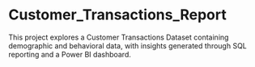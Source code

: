 # Customer_Transactions_Report
This project explores a Customer Transactions Dataset containing demographic and behavioral data, with insights generated through SQL reporting and a Power BI dashboard.
